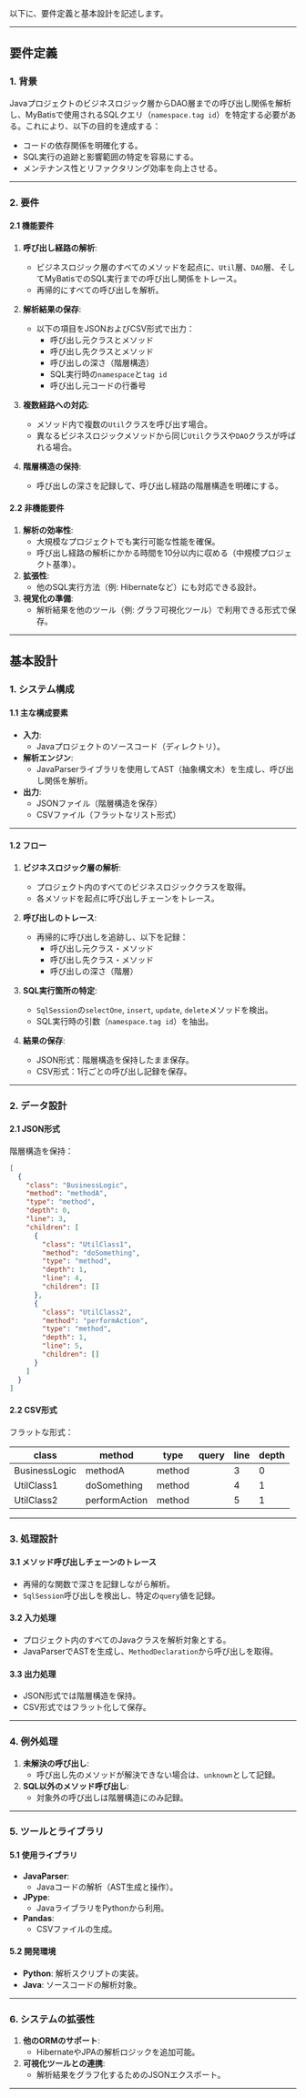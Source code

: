 以下に、要件定義と基本設計を記述します。

---

## **要件定義**

### **1. 背景**
Javaプロジェクトのビジネスロジック層からDAO層までの呼び出し関係を解析し、MyBatisで使用されるSQLクエリ（`namespace.tag id`）を特定する必要がある。これにより、以下の目的を達成する：
- コードの依存関係を明確化する。
- SQL実行の追跡と影響範囲の特定を容易にする。
- メンテナンス性とリファクタリング効率を向上させる。

---

### **2. 要件**

#### **2.1 機能要件**
1. **呼び出し経路の解析**:
   - ビジネスロジック層のすべてのメソッドを起点に、`Util`層、`DAO`層、そしてMyBatisでのSQL実行までの呼び出し関係をトレース。
   - 再帰的にすべての呼び出しを解析。

2. **解析結果の保存**:
   - 以下の項目をJSONおよびCSV形式で出力：
     - 呼び出し元クラスとメソッド
     - 呼び出し先クラスとメソッド
     - 呼び出しの深さ（階層構造）
     - SQL実行時の`namespace`と`tag id`
     - 呼び出し元コードの行番号

3. **複数経路への対応**:
   - メソッド内で複数の`Util`クラスを呼び出す場合。
   - 異なるビジネスロジックメソッドから同じ`Util`クラスや`DAO`クラスが呼ばれる場合。

4. **階層構造の保持**:
   - 呼び出しの深さを記録して、呼び出し経路の階層構造を明確にする。

#### **2.2 非機能要件**
1. **解析の効率性**:
   - 大規模なプロジェクトでも実行可能な性能を確保。
   - 呼び出し経路の解析にかかる時間を10分以内に収める（中規模プロジェクト基準）。
2. **拡張性**:
   - 他のSQL実行方法（例: Hibernateなど）にも対応できる設計。
3. **視覚化の準備**:
   - 解析結果を他のツール（例: グラフ可視化ツール）で利用できる形式で保存。

---

## **基本設計**

### **1. システム構成**

#### **1.1 主な構成要素**
- **入力**:
  - Javaプロジェクトのソースコード（ディレクトリ）。
- **解析エンジン**:
  - JavaParserライブラリを使用してAST（抽象構文木）を生成し、呼び出し関係を解析。
- **出力**:
  - JSONファイル（階層構造を保存）
  - CSVファイル（フラットなリスト形式）

---

#### **1.2 フロー**
1. **ビジネスロジック層の解析**:
   - プロジェクト内のすべてのビジネスロジッククラスを取得。
   - 各メソッドを起点に呼び出しチェーンをトレース。

2. **呼び出しのトレース**:
   - 再帰的に呼び出しを追跡し、以下を記録：
     - 呼び出し元クラス・メソッド
     - 呼び出し先クラス・メソッド
     - 呼び出しの深さ（階層）

3. **SQL実行箇所の特定**:
   - `SqlSession`の`selectOne`, `insert`, `update`, `delete`メソッドを検出。
   - SQL実行時の引数（`namespace.tag id`）を抽出。

4. **結果の保存**:
   - JSON形式：階層構造を保持したまま保存。
   - CSV形式：1行ごとの呼び出し記録を保存。

---

### **2. データ設計**

#### **2.1 JSON形式**
階層構造を保持：

```json
[
  {
    "class": "BusinessLogic",
    "method": "methodA",
    "type": "method",
    "depth": 0,
    "line": 3,
    "children": [
      {
        "class": "UtilClass1",
        "method": "doSomething",
        "type": "method",
        "depth": 1,
        "line": 4,
        "children": []
      },
      {
        "class": "UtilClass2",
        "method": "performAction",
        "type": "method",
        "depth": 1,
        "line": 5,
        "children": []
      }
    ]
  }
]
```

#### **2.2 CSV形式**
フラットな形式：

| class          | method       | type   | query                        | line | depth |
|-----------------|-------------|--------|------------------------------|------|-------|
| BusinessLogic  | methodA     | method |                              | 3    | 0     |
| UtilClass1     | doSomething | method |                              | 4    | 1     |
| UtilClass2     | performAction | method |                              | 5    | 1     |

---

### **3. 処理設計**

#### **3.1 メソッド呼び出しチェーンのトレース**
- 再帰的な関数で深さを記録しながら解析。
- `SqlSession`呼び出しを検出し、特定の`query`値を記録。

#### **3.2 入力処理**
- プロジェクト内のすべてのJavaクラスを解析対象とする。
- JavaParserでASTを生成し、`MethodDeclaration`から呼び出しを取得。

#### **3.3 出力処理**
- JSON形式では階層構造を保持。
- CSV形式ではフラット化して保存。

---

### **4. 例外処理**
1. **未解決の呼び出し**:
   - 呼び出し先のメソッドが解決できない場合は、`unknown`として記録。
2. **SQL以外のメソッド呼び出し**:
   - 対象外の呼び出しは階層構造にのみ記録。

---

### **5. ツールとライブラリ**

#### **5.1 使用ライブラリ**
- **JavaParser**:
  - Javaコードの解析（AST生成と操作）。
- **JPype**:
  - JavaライブラリをPythonから利用。
- **Pandas**:
  - CSVファイルの生成。

#### **5.2 開発環境**
- **Python**: 解析スクリプトの実装。
- **Java**: ソースコードの解析対象。

---

### **6. システムの拡張性**
1. **他のORMのサポート**:
   - HibernateやJPAの解析ロジックを追加可能。
2. **可視化ツールとの連携**:
   - 解析結果をグラフ化するためのJSONエクスポート。

---

